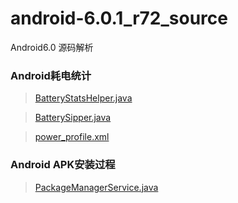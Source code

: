 # android-6.0.1_r72_source
Android6.0 源码解析



###  Android耗电统计

>	[BatteryStatsHelper.java](frameworks/base/core/java/com/android/internal/os/BatteryStatsHelper.java)

>	[BatterySipper.java](frameworks/base/core/java/com/android/internal/os/BatterySipper.java)
	
>	[power_profile.xml](frameworks/base/core/res/res/xml/power_profile.xml)

###  Android APK安装过程

>   [PackageManagerService.java](frameworks/base/services/core/java/com/android/server/pm/PackageManagerService.java)
   
   